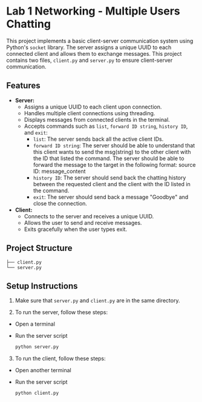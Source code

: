 # Lab 1 Networking - Multiple Users Chatting

This project implements a basic client-server communication system using Python's `socket` library. The server assigns a unique UUID to each connected client and allows them to exchange messages. This project contains two files, `client.py` and `server.py` to ensure client-server communication. 

## Features

- **Server:**
  - Assigns a unique UUID to each client upon connection.
  - Handles multiple client connections using threading.
  - Displays messages from connected clients in the terminal.
  - Accepts commands such as `list`, `forward ID string`, `history ID`, and `exit`:
    - `list`: The server sends back all the active client IDs.
    - `forward ID string`: The server should be able to understand that this client wants to send
the msg(string) to the other client with the ID that listed the command. The server should be able to forward the message to the target in the following format: source ID: message_content
    - `history ID`: The server should send back the chatting history between the requested client and the client with the ID listed in the command.
    - `exit`: The server should send back a message "Goodbye" and close the connection.
- **Client:**
  - Connects to the server and receives a unique UUID.
  - Allows the user to send and receive messages.
  - Exits gracefully when the user types exit.

## Project Structure

```plaintext
├── client.py
└── server.py
```

## Setup Instructions 

1. Make sure that `server.py` and `client.py` are in the same directory.

2. To run the server, follow these steps:

  - Open a terminal

  - Run the server script
    ```bash
    python server.py
    ```

3. To run the client, follow these steps:

  - Open another terminal

  - Run the server script
    ```bash
    python client.py
    ```
